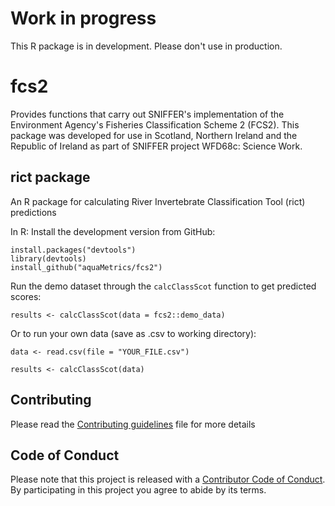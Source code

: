 # Work in progress 

This R package is in development. Please don't use in production.

# fcs2

Provides functions that carry out SNIFFER's implementation of the Environment Agency's Fisheries Classification Scheme 2 (FCS2). This package was developed for use in Scotland, Northern Ireland and the Republic of Ireland as part of SNIFFER project WFD68c: Science Work.

## rict package

An R package for calculating River Invertebrate Classification Tool (rict) predictions

In R: Install the development version from GitHub:

```
install.packages("devtools")
library(devtools)
install_github("aquaMetrics/fcs2")
```

Run the demo dataset through the `calcClassScot` function to get predicted scores:

```
results <- calcClassScot(data = fcs2::demo_data)
```
Or to run your own data (save as .csv to working directory):

```
data <- read.csv(file = "YOUR_FILE.csv")

results <- calcClassScot(data)
```

## Contributing 

Please read the [Contributing guidelines](CONTRIBUTING.md) file for more details 


## Code of Conduct

Please note that this project is released with a [Contributor Code of Conduct](CONDUCT.md). By participating in this project you agree to abide by its terms.
